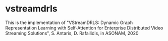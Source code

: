 # vstreamdrls
This is the implementation of "VStreamDRLS: Dynamic Graph Representation Learning with Self-Attention for Enterprise Distributed Video Streaming Solutions", S. Antaris, D. Rafailidis, in ASONAM, 2020
